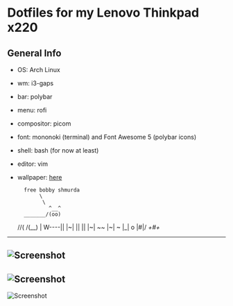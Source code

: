 # Dotfiles for my Lenovo Thinkpad x220

## General Info

- OS: Arch Linux

- wm: i3-gaps

- bar: polybar

- menu: rofi

- compositor: picom

- font: mononoki (terminal) and Font Awesome 5 (polybar icons)

- shell: bash (for now at least)

- editor: vim

- wallpaper: [here](https://i.imgur.com/phAQb7W.png)

	  
	 	free bobby shmurda 
	         \
	          \
	            ^__^ 
	    _______/(oo)
	/\/(       /(__)
	   | W----|| |~|
	   ||     || |~|  ~~
	             |~|  ~
	             |_| o
	             |#|/
	            _+#+_

---
![Screenshot](https://i.imgur.com/hfgeFor.png)
---
![Screenshot](https://i.imgur.com/iWG6eIQ.png)
---
![Screenshot](https://i.imgur.com/Ra5CnGv.png)
